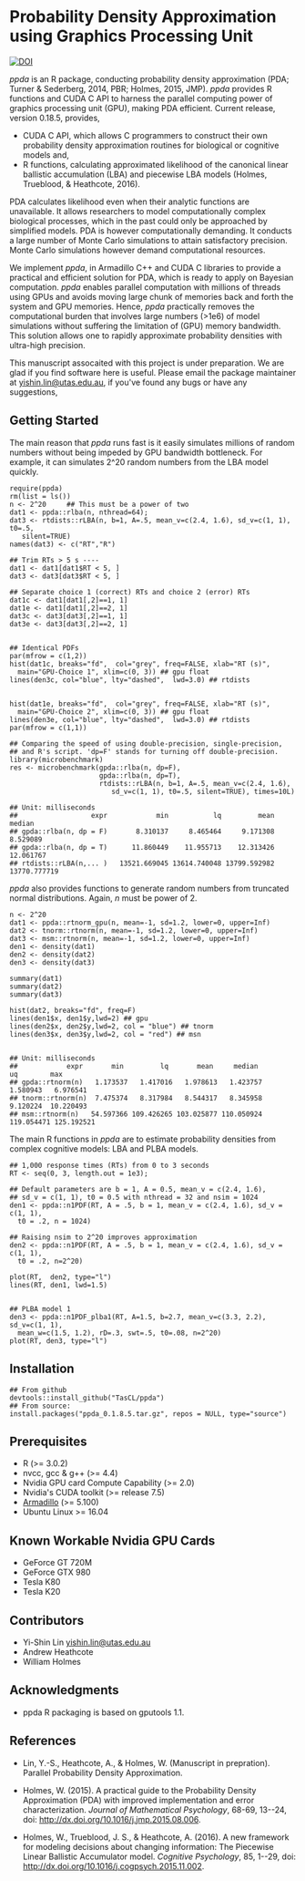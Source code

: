 # Probability Density Approximation using Graphics Processing Unit 

[![DOI](https://zenodo.org/badge/95934306.svg)](https://zenodo.org/badge/latestdoi/95934306)

_ppda_ is an R package, conducting probability density approximation 
(PDA; Turner & Sederberg, 2014, PBR; Holmes, 2015, JMP).  _ppda_ provides R 
functions and CUDA C API to harness the parallel computing power of graphics 
processing unit (GPU), making PDA efficient. Current release, version 0.18.5, 
provides,

  * CUDA C API, which allows C programmers to construct their own 
  probability density approximation routines for biological or cognitive 
  models and,
  * R functions, calculating approximated likelihood of the canonical linear 
  ballistic accumulation (LBA) and piecewise LBA models 
  (Holmes, Trueblood, & Heathcote, 2016).  

PDA calculates likelihood even when their analytic functions are 
unavailable.  It allows researchers to model computationally complex 
biological processes, which in the past could only be approached by simplified 
models. PDA is however computationally demanding.  It conducts a large number 
of Monte Carlo simulations to attain satisfactory precision. Monte Carlo 
simulations however demand computational resources. 

We implement _ppda_, in Armadillo C++ and CUDA C libraries to provide
a practical and efficient solution for PDA, which is ready to apply on 
Bayesian computation. _ppda_ enables parallel computation with millions of
threads using GPUs and avoids moving large chunk of memories back and forth 
the system and GPU memories. Hence, _ppda_ practically removes the computational
burden that involves large numbers (>1e6) of model simulations without 
suffering the limitation of (GPU) memory bandwidth. This solution allows one to
rapidly approximate probability densities with ultra-high precision.

This manuscript assocaited with this project is under preparation. We are glad 
if you find software here is useful.  Please email the package maintainer 
at <yishin.lin@utas.edu.au>, if you've found any bugs or have any suggestions,  


## Getting Started

The main reason that _ppda_ runs fast is it easily simulates millions of 
random numbers without being impeded by GPU bandwidth bottleneck. For example, 
it can simulates 2^20 random numbers from the LBA model quickly. 

```
require(ppda)
rm(list = ls())
n <- 2^20     ## This must be a power of two
dat1 <- ppda::rlba(n, nthread=64);  
dat3 <- rtdists::rLBA(n, b=1, A=.5, mean_v=c(2.4, 1.6), sd_v=c(1, 1), t0=.5, 
   silent=TRUE)
names(dat3) <- c("RT","R")

## Trim RTs > 5 s ----
dat1 <- dat1[dat1$RT < 5, ]
dat3 <- dat3[dat3$RT < 5, ]

## Separate choice 1 (correct) RTs and choice 2 (error) RTs
dat1c <- dat1[dat1[,2]==1, 1]
dat1e <- dat1[dat1[,2]==2, 1]
dat3c <- dat3[dat3[,2]==1, 1]
dat3e <- dat3[dat3[,2]==2, 1]


## Identical PDFs
par(mfrow = c(1,2))
hist(dat1c, breaks="fd",  col="grey", freq=FALSE, xlab="RT (s)", 
  main="GPU-Choice 1", xlim=c(0, 3)) ## gpu float
lines(den3c, col="blue", lty="dashed",  lwd=3.0) ## rtdists


hist(dat1e, breaks="fd",  col="grey", freq=FALSE, xlab="RT (s)", 
  main="GPU-Choice 2", xlim=c(0, 3)) ## gpu float
lines(den3e, col="blue", lty="dashed",  lwd=3.0) ## rtdists
par(mfrow = c(1,1))

## Comparing the speed of using double-precision, single-precision, 
## and R's script. 'dp=F' stands for turning off double-precision. 
library(microbenchmark)
res <- microbenchmark(gpda::rlba(n, dp=F),
                      gpda::rlba(n, dp=T),
                      rtdists::rLBA(n, b=1, A=.5, mean_v=c(2.4, 1.6), 
                         sd_v=c(1, 1), t0=.5, silent=TRUE), times=10L)

## Unit: milliseconds
##                  expr            min           lq         mean       median    
## gpda::rlba(n, dp = F)       8.310137     8.465464     9.171308     8.529089     
## gpda::rlba(n, dp = T)      11.860449    11.955713    12.313426    12.061767    
## rtdists::rLBA(n,... )   13521.669045 13614.740048 13799.592982 13770.777719 

```

_ppda_ also provides functions to generate random numbers from truncated normal 
distributions. Again, _n_ must be power of 2.


```
n <- 2^20
dat1 <- ppda::rtnorm_gpu(n, mean=-1, sd=1.2, lower=0, upper=Inf)
dat2 <- tnorm::rtnorm(n, mean=-1, sd=1.2, lower=0, upper=Inf)
dat3 <- msm::rtnorm(n, mean=-1, sd=1.2, lower=0, upper=Inf)
den1 <- density(dat1)
den2 <- density(dat2)
den3 <- density(dat3)

summary(dat1)
summary(dat2)
summary(dat3)

hist(dat2, breaks="fd", freq=F)
lines(den1$x, den1$y,lwd=2) ## gpu
lines(den2$x, den2$y,lwd=2, col = "blue") ## tnorm
lines(den3$x, den3$y,lwd=2, col = "red") ## msn


## Unit: milliseconds
##            expr       min         lq       mean     median         uq        max
## gpda::rtnorm(n)   1.173537   1.417016   1.978613   1.423757   1.580943   6.976541
## tnorm::rtnorm(n)  7.475374   8.317984   8.544317   8.345958   9.120224  10.220493
## msm::rtnorm(n)   54.597366 109.426265 103.025877 110.050924 119.054471 125.192521

```

The main R functions in _ppda_ are to estimate probability densities from 
complex cognitive models: LBA and PLBA models.

```
## 1,000 response times (RTs) from 0 to 3 seconds 
RT <- seq(0, 3, length.out = 1e3);

## Default parameters are b = 1, A = 0.5, mean_v = c(2.4, 1.6),
## sd_v = c(1, 1), t0 = 0.5 with nthread = 32 and nsim = 1024 
den1 <- ppda::n1PDF(RT, A = .5, b = 1, mean_v = c(2.4, 1.6), sd_v = c(1, 1),
  t0 = .2, n = 1024)

## Raising nsim to 2^20 improves approximation
den2 <- ppda::n1PDF(RT, A = .5, b = 1, mean_v = c(2.4, 1.6), sd_v = c(1, 1),
  t0 = .2, n=2^20)

plot(RT,  den2, type="l")
lines(RT, den1, lwd=1.5)


## PLBA model 1
den3 <- ppda::n1PDF_plba1(RT, A=1.5, b=2.7, mean_v=c(3.3, 2.2), sd_v=c(1, 1),
  mean_w=c(1.5, 1.2), rD=.3, swt=.5, t0=.08, n=2^20)
plot(RT, den3, type="l")

```


## Installation 

```
## From github
devtools::install_github("TasCL/ppda")
## From source: 
install.packages("ppda_0.1.8.5.tar.gz", repos = NULL, type="source")
```

## Prerequisites
 - R (>= 3.0.2)
 - nvcc, gcc & g++ (>= 4.4)
 - Nvidia GPU card Compute Capability (>= 2.0)
 - Nvidia's CUDA toolkit (>= release 7.5)
 - [Armadillo](http://arma.sourceforge.net/download.html) (>= 5.100)
 - Ubuntu Linux >= 16.04 

## Known Workable Nvidia GPU Cards
 - GeForce GT 720M
 - GeForce GTX 980
 - Tesla K80
 - Tesla K20
 
## Contributors
- Yi-Shin Lin <yishin.lin@utas.edu.au> 
- Andrew Heathcote 
- William Holmes 

## Acknowledgments
* ppda R packaging is based on gputools 1.1.

## References
* Lin, Y.-S., Heathcote, A., & Holmes, W. (Manuscript in prepration). Parallel
Probability Density Approximation.

* Holmes, W. (2015). A practical guide to the Probability Density
Approximation (PDA) with improved implementation and error characterization.
_Journal of Mathematical Psychology_, 68-69, 13--24,
doi: http://dx.doi.org/10.1016/j.jmp.2015.08.006.

* Holmes, W., Trueblood, J. S., & Heathcote, A. (2016). A new framework for 
modeling decisions about changing information: The Piecewise Linear Ballistic 
Accumulator model. _Cognitive Psychology_, 85, 1--29, 
doi: http://dx.doi.org/10.1016/j.cogpsych.2015.11.002.